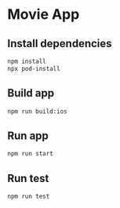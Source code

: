 # Movie App

## Install dependencies

```bash
npm install
npx pod-install
```

## Build app 

```bash
npm run build:ios
```


## Run app

```bash
npm run start
```

## Run test

```bash
npm run test
```